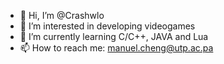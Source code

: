 - 👋 Hi, I’m @Crashwlo
- 👀 I’m interested in developing videogames
- 🌱 I’m currently learning C/C++, JAVA and Lua
- 📫 How to reach me: manuel.cheng@utp.ac.pa

